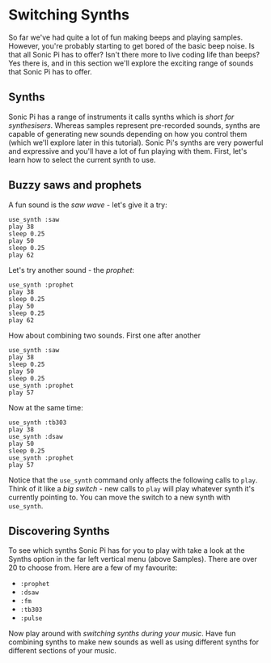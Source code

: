 # Switching Synths

So far we've had quite a lot of fun making beeps and playing samples. However, you're probably starting to get bored of the basic beep noise. Is that all Sonic Pi has to offer? Isn't there more to live coding life than beeps? Yes there is, and in this section we'll explore the exciting range of sounds that Sonic Pi has to offer.

## Synths

Sonic Pi has a range of instruments it calls synths which is *short for synthesisers*. Whereas samples represent pre-recorded sounds, synths are capable of generating new sounds depending on how you control them (which we'll explore later in this tutorial). Sonic Pi's synths are very powerful and expressive and you'll have a lot of fun playing with them. First, let's learn how to select the current synth to use.

## Buzzy saws and prophets

A fun sound is the *saw wave* - let's give it a try:

```
use_synth :saw
play 38
sleep 0.25
play 50
sleep 0.25
play 62
```

Let's try another sound - the *prophet*:

```
use_synth :prophet
play 38
sleep 0.25
play 50
sleep 0.25
play 62
```

How about combining two sounds. First one after another

```
use_synth :saw
play 38
sleep 0.25
play 50
sleep 0.25
use_synth :prophet
play 57

```

Now at the same time:

```
use_synth :tb303
play 38
use_synth :dsaw
play 50
sleep 0.25
use_synth :prophet
play 57
```


Notice that the `use_synth` command only affects the following calls to `play`. Think of it like a *big switch* - new calls to `play` will play whatever synth it's currently pointing to. You can move the switch to a new synth with `use_synth`.


## Discovering Synths

To see which synths Sonic Pi has for you to play with take a look at the Synths option in the far left vertical menu (above Samples). There are over 20 to choose from. Here are a few of my favourite:

* `:prophet`
* `:dsaw`
* `:fm`
* `:tb303`
* `:pulse`

Now play around with *switching synths during your music*. Have fun combining synths to make new sounds as well as using different synths for different sections of your music.


